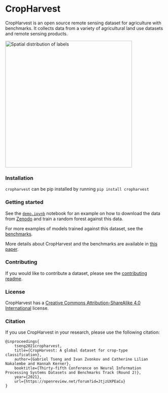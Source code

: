 # CropHarvest

CropHarvest is an open source remote sensing dataset for agriculture with benchmarks. It collects data from a variety of agricultural land use datasets and remote sensing products.

<img src="diagrams/labels_spatial_distribution.png" alt="Spatial distribution of labels" height="400px"/>

### Installation

`cropharvest` can be pip installed by running `pip install cropharvest`

### Getting started
See the [`demo.ipynb`](demo.ipynb) notebook for an example on how to download the data from [Zenodo](https://zenodo.org/record/5533193) and train a random forest against this data.

For more examples of models trained against this dataset, see the [benchmarks](benchmarks).

More details about CropHarvest and the benchmarks are available in [this paper](https://openreview.net/forum?id=JtjzUXPEaCu).

### Contributing
If you would like to contribute a dataset, please see the [contributing readme](contributing.md).

### License
CropHarvest has a [Creative Commons Attribution-ShareAlike 4.0 International](LICENSE.txt) license.

### Citation

If you use CropHarvest in your research, please use the following citation:
```
@inproceedings{
    tseng2021cropharvest,
    title={CropHarvest: A global dataset for crop-type classification},
    author={Gabriel Tseng and Ivan Zvonkov and Catherine Lilian Nakalembe and Hannah Kerner},
    booktitle={Thirty-fifth Conference on Neural Information Processing Systems Datasets and Benchmarks Track (Round 2)},
    year={2021},
    url={https://openreview.net/forum?id=JtjzUXPEaCu}
}
```
